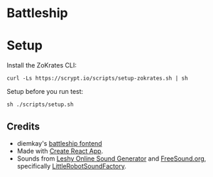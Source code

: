 # Battleship

# Setup


Install the ZoKrates CLI:

```
curl -Ls https://scrypt.io/scripts/setup-zokrates.sh | sh
```

Setup before you run test:

```
sh ./scripts/setup.sh
```


## Credits
- diemkay's [battleship fontend](https://github.com/diemkay/battleship)
- Made with [Create React App](https://github.com/facebook/create-react-app).
- Sounds from [Leshy Online Sound Generator](https://www.leshylabs.com/apps/sfMaker/) and [FreeSound.org](https://freesound.org/), specifically [LittleRobotSoundFactory](people/LittleRobotSoundFactory/sounds/270468/).
